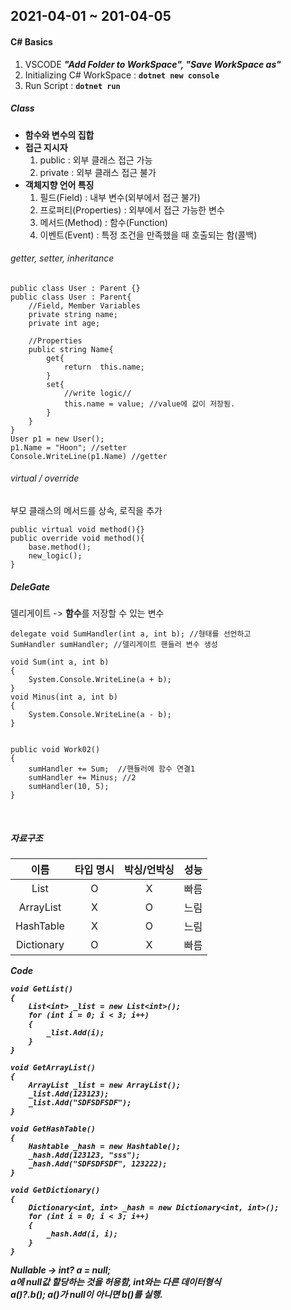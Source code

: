 <h2>2021-04-01 ~ 201-04-05</h2> 
<h4>C# Basics</h4>
<ol>
    <li> VSCODE <i><b>"Add Folder to WorkSpace", "Save WorkSpace as"</b></i></li>
    <li> Initializing C# WorkSpace : <code><b>dotnet new console</b></code></li>
    <li> Run Script : <code><b>dotnet run</b></code></li>
</ol>

<h5>Class</h5>
<ul>
    <li><b>함수와 변수의 집합</b></li>
    <li><b>접근 지시자</b>
        <ol>
        <li>public : 외부 클래스 접근 가능</li>
        <li>private : 외부 클래스 접근 불가</li>
        </ol>
    </li>
    <li><b>객체지향 언어 특징</b>
        <ol>
        <li>필드(Field) : 내부 변수(외부에서 접근 불가)</li>
        <li>프로퍼티(Properties) : 외부에서 접근 가능한 변수</li>
        <li>메서드(Method) : 함수(Function)</li>
        <li>이벤트(Event) : 특정 조건을 만족했을 때 호출되는 함(콜백)</li>
        </ol>
    </li>
</ul>
<h6>getter, setter, inheritance</h6>

```
public class User : Parent {}
public class User : Parent{
    //Field, Member Variables
    private string name;
    private int age;

    //Properties
    public string Name{
        get{
            return  this.name;
        }
        set{
            //write logic//
            this.name = value; //value에 값이 저장됨.
        }
    }
}
User p1 = new User();
p1.Name = "Hoon"; //setter
Console.WriteLine(p1.Name) //getter
```

<h6>virtual / override</h6>
부모 클래스의 메서드를 상속, 로직을 추가<br>

```
public virtual void method(){}
public override void method(){
    base.method();
    new_logic();
}
```

<h5>DeleGate</h5>
델리게이트 -> <b>함수</b>를 저장할 수 있는 변수

```
delegate void SumHandler(int a, int b); //형태를 선언하고
SumHandler sumHandler; //델리게이트 핸들러 변수 생성

void Sum(int a, int b)
{
    System.Console.WriteLine(a + b);
}
void Minus(int a, int b)
{
    System.Console.WriteLine(a - b);
}


public void Work02()
{
    sumHandler += Sum;  //핸들러에 함수 연결1
    sumHandler += Minus; //2
    sumHandler(10, 5);
}
```

<br>

<h5>자료구조<h5>

|    이름    | 타입 명시 | 박싱/언박싱 | 성능 |
| :--------: | :-------: | :---------: | :--: |
|    List    |     O     |      X      | 빠름 |
| ArrayList  |     X     |      O      | 느림 |
| HashTable  |     X     |      O      | 느림 |
| Dictionary |     O     |      X      | 빠름 |

<b>Code</b>

```
void GetList()
{
    List<int> _list = new List<int>();
    for (int i = 0; i < 3; i++)
    {
        _list.Add(i);
    }
}

void GetArrayList()
{
    ArrayList _list = new ArrayList();
    _list.Add(123123);
    _list.Add("SDFSDFSDF");
}

void GetHashTable()
{
    Hashtable _hash = new Hashtable();
    _hash.Add(123123, "sss");
    _hash.Add("SDFSDFSDF", 123222);
}

void GetDictionary()
{
    Dictionary<int, int> _hash = new Dictionary<int, int>();
    for (int i = 0; i < 3; i++)
    {
        _hash.Add(i, i);
    }
}
```

Nullable -> int? a = null;<br>
a에 null값 할당하는 것을 허용함, int와는 다른 데이터형식<br>
a()?.b(); a()가 null이 아니면 b()를 실행.

